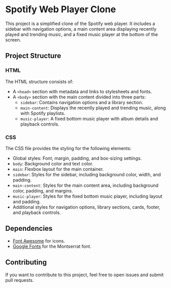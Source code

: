 # Spotify Web Player Clone

This project is a simplified clone of the Spotify web player. It includes a sidebar with navigation options, a main content area displaying recently played and trending music, and a fixed music player at the bottom of the screen.

## Project Structure

### HTML

The HTML structure consists of:

- A `<head>` section with metadata and links to stylesheets and fonts.
- A `<body>` section with the main content divided into three parts:
  - `sidebar`: Contains navigation options and a library section.
  - `main-content`: Displays the recently played and trending music, along with Spotify playlists.
  - `music-player`: A fixed bottom music player with album details and playback controls.

### CSS

The CSS file provides the styling for the following elements:

- Global styles: Font, margin, padding, and box-sizing settings.
- `body`: Background color and text color.
- `main`: Flexbox layout for the main container.
- `sidebar`: Styles for the sidebar, including background color, width, and padding.
- `main-content`: Styles for the main content area, including background color, padding, and margins.
- `music-player`: Styles for the fixed bottom music player, including layout and padding.
- Additional styles for navigation options, library sections, cards, footer, and playback controls.

## Dependencies

- [Font Awesome](https://cdnjs.cloudflare.com/ajax/libs/font-awesome/6.4.0/css/all.min.css) for icons.
- [Google Fonts](https://fonts.googleapis.com/css2?family=Montserrat:wght@300;400;500;600;700&display=swap) for the Montserrat font.

## Contributing

If you want to contribute to this project, feel free to open issues and submit pull requests.
